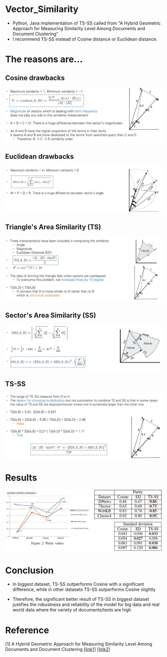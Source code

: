 # Vector_Similarity
* Python, Java implementation of TS-SS called from "A Hybrid Geometric Approach for Measuring Similarity Level Among Documents and Document Clustering"
* I recommend TS-SS instead of Cosine distance or Euclidean distance.

# The reasons are... 

## Cosine drawbacks
![coise_drawback](./image/cosine_drawback.JPG)

## Euclidean drawbacks
![euclidean drawback](./image/euclidean_drawback.JPG)

## Triangle's Area Similarity (TS)
![TS](./image/TS.JPG)

## Sector's Area Similarity (SS)
![SS](./image/SS.JPG)

## TS-SS
![TS_SS](./image/TS_SS.JPG)

# Results
![results](./image/Result_.JPG)

# Conclusion
* In biggest dataset, TS-SS outperforms Cosine with a significant difference, while in other datasets TS-SS outperforms Cosine slightly

* Therefore, the significant better result of TS-SS in biggest dataset justifies the robustness and reliability of the model for big data and real world data where the variety of documents/texts are high

# Reference
[1] A Hybrid Geometric Approach for Measuring Similarity Level Among Documents and Document Clustering [[link1]](https://www.computer.org/csdl/proceedings/bigdataservice/2016/2251/00/2251a142.pdf) [[link2]](http://ieeexplore.ieee.org/document/7474366/)


